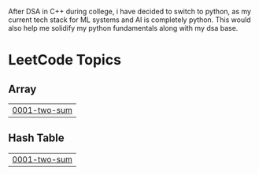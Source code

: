 After DSA in C++ during college, i have decided to switch to python, as my current tech stack for ML systems and AI is completely python.
This would also help me solidify my python fundamentals along with my dsa base.

<!---LeetCode Topics Start-->
# LeetCode Topics
## Array
|  |
| ------- |
| [0001-two-sum](https://github.com/TheLancelot/DSA-Python/tree/master/0001-two-sum) |
## Hash Table
|  |
| ------- |
| [0001-two-sum](https://github.com/TheLancelot/DSA-Python/tree/master/0001-two-sum) |
<!---LeetCode Topics End-->